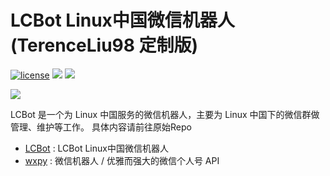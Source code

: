 # LCBot Linux中国微信机器人(TerenceLiu98 定制版)

[![license](https://img.shields.io/github/license/mashape/apistatus.svg)](https://github.com/bestony/LCBot/blob/master/LICENSE) ![](https://img.shields.io/badge/Language-Python-blue.svg) ![](https://img.shields.io/badge/Python-3.X-red.svg)

![](https://postimg.aliavv.com/mbp/b69eb.png)

LCBot 是一个为 Linux 中国服务的微信机器人，主要为 Linux 中国下的微信群做管理、维护等工作。
具体内容请前往原始Repo
- [LCBot](https://github.com/LCTT/LCBot) : LCBot Linux中国微信机器人
- [wxpy](https://github.com/youfou/wxpy) : 微信机器人 / 优雅而强大的微信个人号 API
